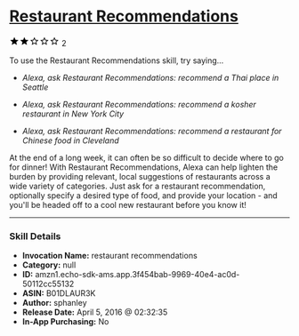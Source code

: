 # [Restaurant Recommendations](http://alexa.amazon.com/#skills/amzn1.echo-sdk-ams.app.3f454bab-9969-40e4-ac0d-50112cc55132)
![2 stars](../../images/ic_star_black_18dp_1x.png)![2 stars](../../images/ic_star_black_18dp_1x.png)![2 stars](../../images/ic_star_border_black_18dp_1x.png)![2 stars](../../images/ic_star_border_black_18dp_1x.png)![2 stars](../../images/ic_star_border_black_18dp_1x.png) 2

To use the Restaurant Recommendations skill, try saying...

* *Alexa, ask Restaurant Recommendations: recommend a Thai place in Seattle*

* *Alexa, ask Restaurant Recommendations: recommend a kosher restaurant in New York City*

* *Alexa, ask Restaurant Recommendations: recommend a restaurant for Chinese food in Cleveland*

At the end of a long week, it can often be so difficult to decide where to go for dinner! With Restaurant Recommendations, Alexa can help lighten the burden by providing relevant, local suggestions of restaurants across a wide variety of categories. Just ask for a restaurant recommendation, optionally specify a desired type of food, and provide your location - and you'll be headed off to a cool new restaurant before you know it!

***

### Skill Details

* **Invocation Name:** restaurant recommendations
* **Category:** null
* **ID:** amzn1.echo-sdk-ams.app.3f454bab-9969-40e4-ac0d-50112cc55132
* **ASIN:** B01DLAUR3K
* **Author:** sphanley
* **Release Date:** April 5, 2016 @ 02:32:35
* **In-App Purchasing:** No
